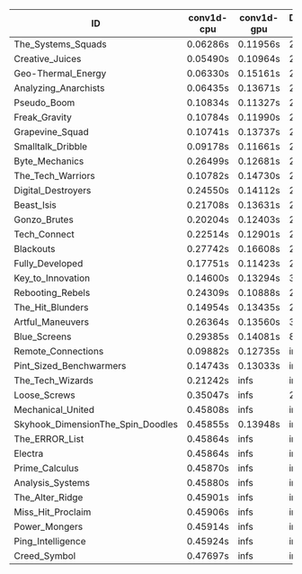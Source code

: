 |ID|conv1d-cpu|conv1d-gpu|DWSPConv2D-gpu|gemm-gpu|avg|
|-|-|-|-|-|-|
|The_Systems_Squads|0.06286s|0.11956s|2.73043s|1.70255s|1.15385s|
|Creative_Juices|0.05490s|0.10964s|2.79509s|1.68795s|1.16190s|
|Geo-Thermal_Energy|0.06330s|0.15161s|2.81446s|1.68078s|1.17753s|
|Analyzing_Anarchists|0.06435s|0.13671s|2.79957s|1.77444s|1.19377s|
|Pseudo_Boom|0.10834s|0.11327s|2.84901s|1.74975s|1.20509s|
|Freak_Gravity|0.10784s|0.11990s|2.85156s|1.75303s|1.20808s|
|Grapevine_Squad|0.10741s|0.13737s|2.85261s|1.75050s|1.21197s|
|Smalltalk_Dribble|0.09178s|0.11661s|2.85218s|1.79695s|1.21438s|
|Byte_Mechanics|0.26499s|0.12681s|2.77835s|1.75123s|1.23034s|
|The_Tech_Warriors|0.10782s|0.14730s|2.86841s|1.79840s|1.23048s|
|Digital_Destroyers|0.24550s|0.14112s|2.79764s|1.75062s|1.23372s|
|Beast_Isis|0.21708s|0.13631s|2.81803s|1.88892s|1.26509s|
|Gonzo_Brutes|0.20204s|0.12403s|2.98199s|1.79148s|1.27488s|
|Tech_Connect|0.22514s|0.12901s|2.92380s|1.86253s|1.28512s|
|Blackouts|0.27742s|0.16608s|2.82375s|1.88439s|1.28791s|
|Fully_Developed|0.17751s|0.11423s|2.78891s|2.21324s|1.32347s|
|Key_to_Innovation|0.14600s|0.13294s|3.02344s|2.09027s|1.34816s|
|Rebooting_Rebels|0.24309s|0.10888s|2.83076s|2.46685s|1.41239s|
|The_Hit_Blunders|0.14954s|0.13435s|2.87136s|2.54706s|1.42558s|
|Artful_Maneuvers|0.26364s|0.13560s|3.63002s|2.46929s|1.62464s|
|Blue_Screens|0.29385s|0.14081s|8.01668s|2.39628s|2.71191s|
|Remote_Connections|0.09882s|0.12735s|infs|4.39743s|infs|
|Pint_Sized_Benchwarmers|0.14743s|0.13033s|infs|1.72455s|infs|
|The_Tech_Wizards|0.21242s|infs|infs|4.39067s|infs|
|Loose_Screws|0.35047s|infs|2.81869s|2.34053s|infs|
|Mechanical_United|0.45808s|infs|infs|4.38793s|infs|
|Skyhook_DimensionThe_Spin_Doodles|0.45855s|0.13948s|infs|infs|infs|
|The_ERROR_List|0.45864s|infs|infs|4.40310s|infs|
|Electra|0.45864s|infs|infs|4.36466s|infs|
|Prime_Calculus|0.45870s|infs|infs|4.35269s|infs|
|Analysis_Systems|0.45880s|infs|infs|4.41141s|infs|
|The_Alter_Ridge|0.45901s|infs|infs|4.36642s|infs|
|Miss_Hit_Proclaim|0.45906s|infs|infs|4.39362s|infs|
|Power_Mongers|0.45914s|infs|infs|4.40469s|infs|
|Ping_Intelligence|0.45924s|infs|infs|4.40669s|infs|
|Creed_Symbol|0.47697s|infs|infs|4.34371s|infs|

